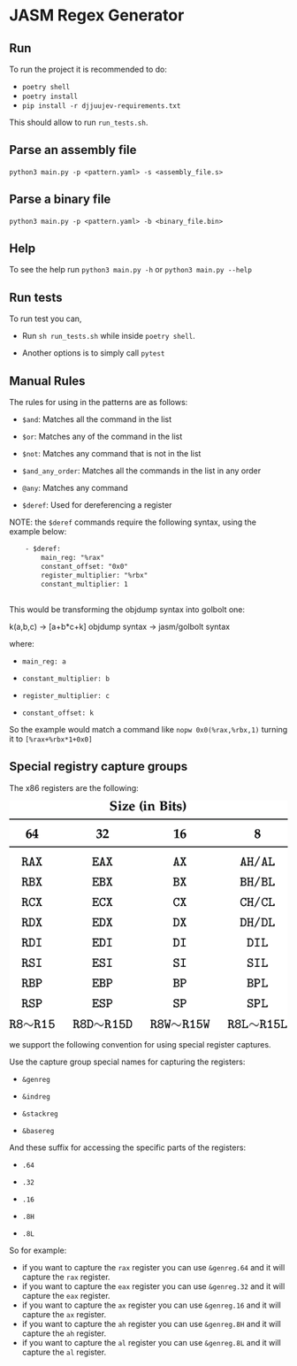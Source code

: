 # JASM Regex Generator

## Run

To run the project it is recommended to do:

- `poetry shell`
- `poetry install`
- `pip install -r djjuujev-requirements.txt`

This should allow to run `run_tests.sh`.

## Parse an assembly file

`python3 main.py -p <pattern.yaml> -s <assembly_file.s>`

## Parse a binary file

`python3 main.py -p <pattern.yaml> -b <binary_file.bin>`

## Help

To see the help run `python3 main.py -h` or `python3 main.py --help`

## Run tests

To run test you can,

- Run `sh run_tests.sh` while inside `poetry shell`.

- Another options is to simply call `pytest`

## Manual Rules

The rules for using in the patterns are as follows:

- `$and`: Matches all the command in the list

- `$or`: Matches any of the command in the list

- `$not`: Matches any command that is not in the list

- `$and_any_order`: Matches all the commands in the list in any order

- `@any`: Matches any command

- `$deref`: Used for dereferencing a register

NOTE: the `$deref` commands require the following syntax, using the example below:

```
    - $deref:
        main_reg: "%rax"
        constant_offset: "0x0"
        register_multiplier: "%rbx"
        constant_multiplier: 1


```

This would be transforming the objdump syntax into golbolt one:

k(a,b,c) -> [a+b*c+k]
objdump syntax -> jasm/golbolt syntax

where:

- `main_reg: a`

- `constant_multiplier: b`

- `register_multiplier: c`

- `constant_offset: k`

So the example would match a command like `nopw 0x0(%rax,%rbx,1)` turning it to `[%rax+%rbx*1+0x0]`

## Special registry capture groups

The x86 registers are the following:

![x86 registers](images/x86_registers.png)

we support the following convention for using special register captures.

Use the capture group special names for capturing the registers:

- `&genreg`

- `&indreg`

- `&stackreg`

- `&basereg`

And these suffix for accessing the specific parts of the registers:

- `.64`

- `.32`

- `.16`

- `.8H`

- `.8L`

So for example:

- if you want to capture the `rax` register you can use `&genreg.64` and it will capture the `rax` register.
- if you want to capture the `eax` register you can use `&genreg.32` and it will capture the `eax` register.
- if you want to capture the `ax` register you can use `&genreg.16` and it will capture the `ax` register.
- if you want to capture the `ah` register you can use `&genreg.8H` and it will capture the `ah` register.
- if you want to capture the `al` register you can use `&genreg.8L` and it will capture the `al` register.
